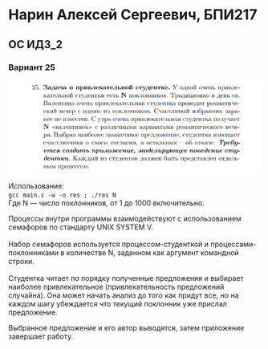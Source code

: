 # Нарин Алексей Сергеевич, БПИ217<br>
## ОС ИДЗ_2
### Вариант 25
![img.png](img.png)

Использование: <br>
```gcc main.c -w -o res ; ./res N```<br>
Где N — число поклонников, от 1 до 1000 включительно.

Процессы внутри программы взаимодействуют с использованием семафоров по стандарту UNIX SYSTEM V. <br><br>
Набор семафоров используется процессом-студенткой и процессами-поклонниками в количестве N, заданном как аргумент командной строки.<br><br>
Студентка читает по порядку полученные предложения и выбирает наиболее привлекательное (привлекательность предложений случайна). Она может начать анализ до того как придут все, но на каждом шагу убеждается что текущий поклонник уже прислал предложение.

Выбранное предложение и его автор выводятся, затем приложение завершает работу.